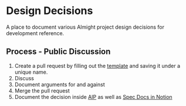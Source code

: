 # Design Decisions

A place to document various Almight project design decisions for development reference.

## Process - Public Discussion

1. Create a pull request by filling out the [template](/AIP/aip-1.md) and saving it under a unique name.
1. Discuss
1. Document arguments for and against
1. Merge the pull request
1. Document the decision inside [AIP](/AIP/) as well as [Spec Docs in Notion](https://almight-workshop.notion.site/Protocol-v1-da5c5820960849d18f84daad68d1ef7b)

